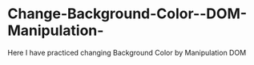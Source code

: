 # Change-Background-Color--DOM-Manipulation-
Here I have practiced changing Background Color by Manipulation DOM
